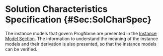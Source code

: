 # Solution Characteristics Specification {#Sec:SolCharSpec}

The instance models that govern ProgName are presented in the [Instance Model Section](./SecIMs.md#Sec:IMs). The information to understand the meaning of the instance models and their derivation is also presented, so that the instance models can be verified.

